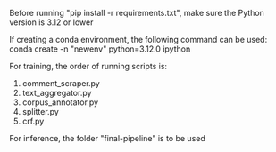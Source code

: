 Before running "pip install -r requirements.txt", make sure the Python version is 3.12 or lower

If creating a conda environment, the following command can be used:
    conda create -n "newenv" python=3.12.0 ipython

For training, the order of running scripts is:
1. comment_scraper.py
2. text_aggregator.py
3. corpus_annotator.py
4. splitter.py
5. crf.py

For inference, the folder "final-pipeline" is to be used